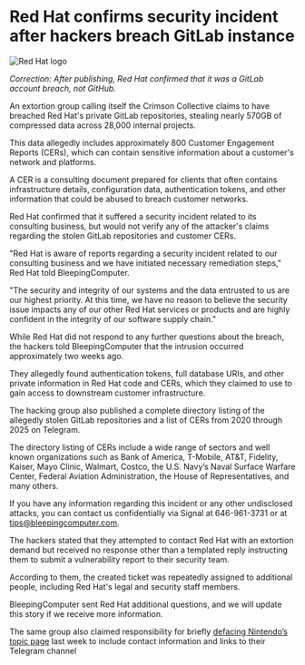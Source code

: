 # Red Hat confirms security incident after hackers breach GitLab instance

![Red Hat logo](https://www.bleepstatic.com/content/hl-images/2025/10/02/redhat-header-vign.jpg)

_Correction: After publishing, Red Hat confirmed that it was a GitLab account breach, not GitHub._

An extortion group calling itself the Crimson Collective claims to have breached Red Hat's private GitLab repositories, stealing nearly 570GB of compressed data across 28,000 internal projects.

This data allegedly includes approximately 800 Customer Engagement Reports (CERs), which can contain sensitive information about a customer's network and platforms.

A CER is a consulting document prepared for clients that often contains infrastructure details, configuration data, authentication tokens, and other information that could be abused to breach customer networks.

Red Hat confirmed that it suffered a security incident related to its consulting business, but would not verify any of the attacker's claims regarding the stolen GitLab repositories and customer CERs.

"Red Hat is aware of reports regarding a security incident related to our consulting business and we have initiated necessary remediation steps," Red Hat told BleepingComputer.

"The security and integrity of our systems and the data entrusted to us are our highest priority. At this time, we have no reason to believe the security issue impacts any of our other Red Hat services or products and are highly confident in the integrity of our software supply chain."

While Red Hat did not respond to any further questions about the breach, the hackers told BleepingComputer that the intrusion occurred approximately two weeks ago.

They allegedly found authentication tokens, full database URIs, and other private information in Red Hat code and CERs, which they claimed to use to gain access to downstream customer infrastructure.

The hacking group also published a complete directory listing of the allegedly stolen GitLab repositories and a list of CERs from 2020 through 2025 on Telegram.

The directory listing of CERs include a wide range of sectors and well known organizations such as Bank of America, T-Mobile, AT&T, Fidelity, Kaiser, Mayo Clinic, Walmart, Costco, the U.S. Navy’s Naval Surface Warfare Center, Federal Aviation Administration, the House of Representatives, and many others.

If you have any information regarding this incident or any other undisclosed attacks, you can contact us confidentially via Signal at 646-961-3731 or at tips@bleepingcomputer.com.

The hackers stated that they attempted to contact Red Hat with an extortion demand but received no response other than a templated reply instructing them to submit a vulnerability report to their security team.

According to them, the created ticket was repeatedly assigned to additional people, including Red Hat's legal and security staff members.

BleepingComputer sent Red Hat additional questions, and we will update this story if we receive more information.

The same group also claimed responsibility for briefly [defacing Nintendo’s topic page](http://x.com/pirat%5Fnation/status/1970821013559538141) last week to include contact information and links to their Telegram channel